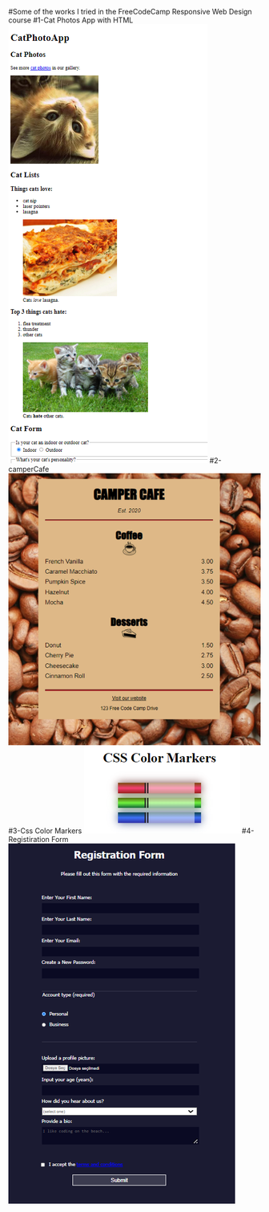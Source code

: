 #Some of the works I tried in the FreeCodeCamp Responsive Web Design course
#1-Cat Photos App with HTML
![Cat Photos App](image-3.png)
#2-camperCafe
![camperCafe](image.png)
#3-Css Color Markers
![Css Color Markers](image-1.png)
#4-Registiration Form
![Registiration Form](image-2.png)

